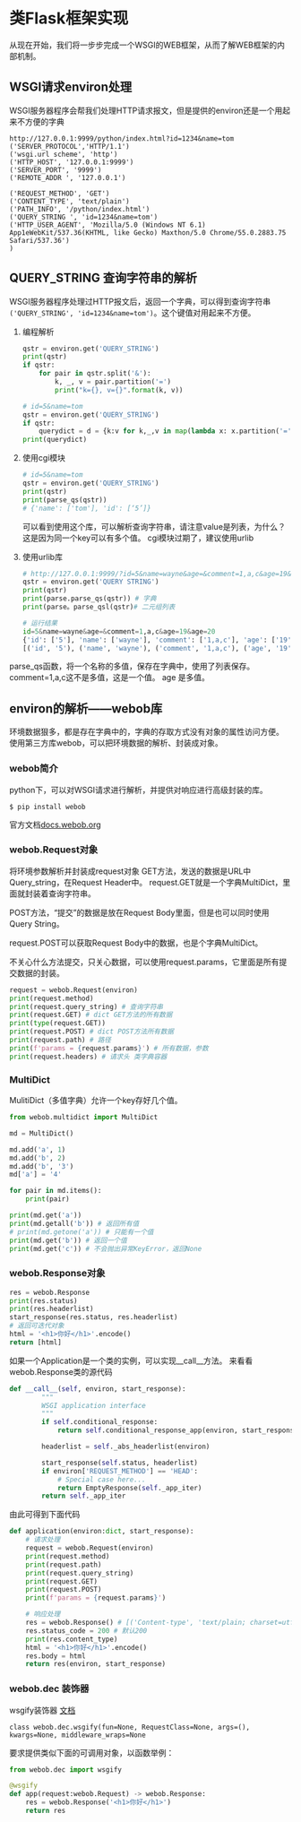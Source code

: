 # 类Flask框架实现

从现在开始，我们将一步步完成一个WSGI的WEB框架，从而了解WEB框架的内部机制。

## WSGI请求environ处理

WSGI服务器程序会帮我们处理HTTP请求报文，但是提供的environ还是一个用起来不方便的字典

```shell
http://127.0.0.1:9999/python/index.html?id=1234&name=tom
('SERVER_PROTOCOL','HTTP/1.1')
('wsgi.url scheme', 'http')
('HTTP_HOST', '127.0.0.1:9999')
('SERVER_PORT', '9999')
('REMOTE_ADDR ', '127.0.0.1')

('REQUEST_METHOD', 'GET')
('CONTENT_TYPE', 'text/plain')
('PATH_INFO', '/python/index.html')
('QUERY_STRING ', 'id=1234&name=tom')
('HTTP_USER_AGENT', 'Mozilla/5.0 (Windows NT 6.1) App1eWebKit/537.36(KHTML, like Gecko) Maxthon/5.0 Chrome/55.0.2883.75 Safari/537.36')
)
```

## QUERY_STRING 查询字符串的解析

WSGI服务器程序处理过HTTP报文后，返回一个字典，可以得到查询字符串`('QUERY_STRING', 'id=1234&name=tom')`。这个键值对用起来不方便。

1. 编程解析

    ```python
    qstr = environ.get('QUERY_STRING')
    print(qstr)
    if qstr:
        for pair in qstr.split('&'):
            k, _, v = pair.partition('=')
            print("k={}, v={}".format(k, v))
    ```

    ```python
    # id=5&name=tom
    qstr = environ.get('QUERY_STRING')
    if qstr:
        querydict = d = {k:v for k,_,v in map(lambda x: x.partition('='), query_string.split('&'))}
    print(querydict)
    ```

2. 使用cgi模块

    ```py
    # id=5&name=tom
    qstr = environ.get('QUERY_STRING')
    print(qstr)
    print(parse_qs(qstr))
    # {'name': ['tom'], 'id': [‘5’]}
    ```

    可以看到使用这个库，可以解析查询字符串，请注意value是列表，为什么？
    这是因为同一个key可以有多个值。
    cgi模块过期了，建议使用urlib

3. 使用urlib库

    ```py
    # http://127.0.0.1:9999/?id=5&name=wayne&age=&comment=1,a,c&age=19&age=20
    qstr = environ.get('QUERY STRING')
    print(qstr)
    print(parse.parse_qs(qstr)) # 字典
    print(parse。parse_qsl(qstr)# 二元组列表

    # 运行结果
    id=5&name=wayne&age=&comment=1,a,c&age=19&age=20
    {'id': ['5'], 'name': ['wayne'], 'comment': ['1,a,c'], 'age': ['19', '20']}
    [('id', '5'), ('name', 'wayne'), ('comment', '1,a,c'), ('age', '19'), ('age', '20')]
    ```

parse_qs函数，将一个名称的多值，保存在字典中，使用了列表保存。
comment=1,a,c这不是多值，这是一个值。
age 是多值。

## environ的解析——webob库

环境数据狠多，都是存在字典中的，字典的存取方式没有对象的属性访问方便。
使用第三方库webob，可以把环境数据的解析、封装成对象。

### webob简介

python下，可以对WSGI请求进行解析，并提供对响应进行高级封装的库。

`$ pip install webob`

官方文档[docs.webob.org](docs.webob.org)

### webob.Request对象

将环境参数解析并封装成request对象
GET方法，发送的数据是URL中Query_string，在Request Header中。
request.GET就是一个字典MultiDict，里面就封装着查询字符串。

POST方法，“提交”的数据是放在Request Body里面，但是也可以同时使用Query String。

request.POST可以获取Request Body中的数据，也是个字典MultiDict。

不关心什么方法提交，只关心数据，可以使用request.params，它里面是所有提交数据的封装。

```py
request = webob.Request(environ)
print(request.method)
print(request.query_string) # 查询字符串
print(request.GET) # dict GET方法的所有数据
print(type(request.GET))
print(request.POST) # dict POST方法所有数据
print(request.path) # 路径
print(f'params = {request.params}') # 所有数据，参数
print(request.headers) # 请求头 类字典容器
```

### MultiDict

MulitiDict（多值字典）允许一个key存好几个值。

```py
from webob.multidict import MultiDict

md = MultiDict()

md.add('a', 1)
md.add('b', 2)
md.add('b', '3')
md['a'] = '4'

for pair in md.items():
    print(pair)

print(md.get('a'))
print(md.getall('b')) # 返回所有值
# print(md.getone('a')) # 只能有一个值
print(md.get('b')) # 返回一个值
print(md.get('c')) # 不会抛出异常KeyError，返回None
```

### webob.Response对象

```py
res = webob.Response
print(res.status)
print(res.headerlist)
start_response(res.status, res.headerlist)
# 返回可迭代对象
html = '<h1>你好</h1>'.encode()
return [html]
```

如果一个Application是一个类的实例，可以实现__call__方法。
来看看webob.Response类的源代码

```py
def __call__(self, environ, start_response):
        """
        WSGI application interface
        """
        if self.conditional_response:
            return self.conditional_response_app(environ, start_response)

        headerlist = self._abs_headerlist(environ)

        start_response(self.status, headerlist)
        if environ['REQUEST_METHOD'] == 'HEAD':
            # Special case here...
            return EmptyResponse(self._app_iter)
        return self._app_iter
```

由此可得到下面代码

```py
def application(environ:dict, start_response):
    # 请求处理
    request = webob.Request(environ)
    print(request.method)
    print(request.path)
    print(request.query_string)
    print(request.GET)
    print(request.POST)
    print(f'params = {request.params}')

    # 响应处理
    res = webob.Response() # [('Content-type', 'text/plain; charset=utf-8')]
    res.status_code = 200 # 默认200
    print(res.content_type)
    html = '<h1>你好</h1>'.encode()
    res.body = html
    return res(environ, start_response)
```

### webob.dec 装饰器

wsgify装饰器
[文档](https://docs.pylonsproject.org/projects/webob/en/stable/api/dect.html)

`class webob.dec.wsgify(fun=None, RequestClass=None, args=(), kwargs=None, middleware_wraps=None`

要求提供类似下面的可调用对象，以函数举例：

```py
from webob.dec import wsgify

@wsgify
def app(request:webob.Request) -> webob.Response:
    res = webob.Response('<h1>你好</h1>')
    return res
```

